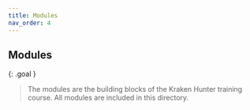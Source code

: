 ```yaml
---
title: Modules
nav_order: 4
---
```


## Modules

{: .goal }
> The modules are the building blocks of the Kraken Hunter training course. All modules are included in this directory.

